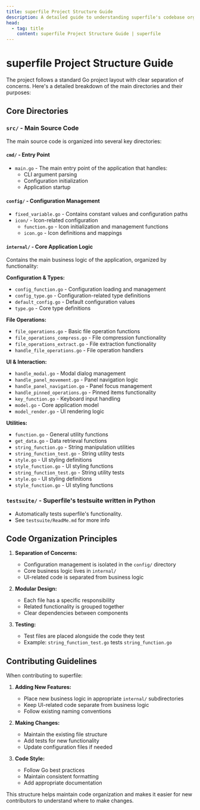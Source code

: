 ```yaml
---
title: superfile Project Structure Guide
description: A detailed guide to understanding superfile's codebase organization
head:
  - tag: title
    content: superfile Project Structure Guide | superfile
---
```


# superfile Project Structure Guide

The project follows a standard Go project layout with clear separation of concerns. Here's a detailed breakdown of the main directories and their purposes:

## Core Directories

### `src/` - Main Source Code

The main source code is organized into several key directories:

#### `cmd/` - Entry Point

- `main.go` - The main entry point of the application that handles:
  - CLI argument parsing
  - Configuration initialization
  - Application startup

#### `config/` - Configuration Management

- `fixed_variable.go` - Contains constant values and configuration paths
- `icon/` - Icon-related configuration
  - `function.go` - Icon initialization and management functions
  - `icon.go` - Icon definitions and mappings

#### `internal/` - Core Application Logic

Contains the main business logic of the application, organized by functionality:

**Configuration & Types:**

- `config_function.go` - Configuration loading and management
- `config_type.go` - Configuration-related type definitions
- `default_config.go` - Default configuration values
- `type.go` - Core type definitions

**File Operations:**

- `file_operations.go` - Basic file operation functions
- `file_operations_compress.go` - File compression functionality
- `file_operations_extract.go` - File extraction functionality
- `handle_file_operations.go` - File operation handlers

**UI & Interaction:**

- `handle_modal.go` - Modal dialog management
- `handle_panel_movement.go` - Panel navigation logic
- `handle_panel_navigation.go` - Panel focus management
- `handle_pinned_operations.go` - Pinned items functionality
- `key_function.go` - Keyboard input handling
- `model.go` - Core application model
- `model_render.go` - UI rendering logic

**Utilities:**

- `function.go` - General utility functions
- `get_data.go` - Data retrieval functions
- `string_function.go` - String manipulation utilities
- `string_function_test.go` - String utility tests
- `style.go` - UI styling definitions
- `style_function.go` - UI styling functions
- `string_function_test.go` - String utility tests
- `style.go` - UI styling definitions
- `style_function.go` - UI styling functions

### `testsuite/` - Superfile's testsuite written in Python

- Automatically tests superfile's functionality.
- See `testsuite/ReadMe.md` for more info

## Code Organization Principles

1. **Separation of Concerns:**

   - Configuration management is isolated in the `config/` directory
   - Core business logic lives in `internal/`
   - UI-related code is separated from business logic

2. **Modular Design:**

   - Each file has a specific responsibility
   - Related functionality is grouped together
   - Clear dependencies between components

3. **Testing:**
   - Test files are placed alongside the code they test
   - Example: `string_function_test.go` tests `string_function.go`

## Contributing Guidelines

When contributing to superfile:

1. **Adding New Features:**

   - Place new business logic in appropriate `internal/` subdirectories
   - Keep UI-related code separate from business logic
   - Follow existing naming conventions

2. **Making Changes:**

   - Maintain the existing file structure
   - Add tests for new functionality
   - Update configuration files if needed

3. **Code Style:**
   - Follow Go best practices
   - Maintain consistent formatting
   - Add appropriate documentation

This structure helps maintain code organization and makes it easier for new contributors to understand where to make changes.
